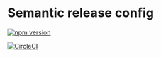 # Semantic release config

[![npm version](https://badge.fury.io/js/%40socifi%2Fsemantic-release-config.svg)](https://badge.fury.io/js/%40socifi%2Fsemantic-release-config)

[![CircleCI](https://circleci.com/gh/socifi/semantic-release-config/tree/master.svg?style=shield)](https://circleci.com/gh/socifi/semantic-release-config/tree/master)
